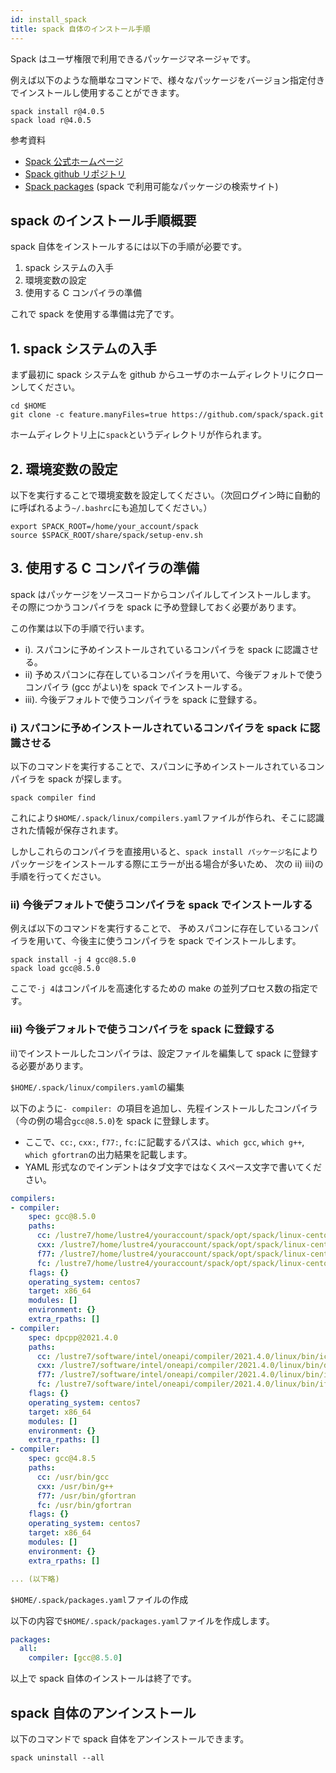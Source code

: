 ```yaml
---
id: install_spack
title: spack 自体のインストール手順
---
```


Spack はユーザ権限で利用できるパッケージマネージャです。

例えば以下のような簡単なコマンドで、様々なパッケージをバージョン指定付きでインストールし使用することができます。

```
spack install r@4.0.5
spack load r@4.0.5
```

参考資料

- [Spack 公式ホームページ](https://spack.readthedocs.io/en/latest/#)
- [Spack github リポジトリ](https://github.com/spack/spack)
- [Spack packages](https://spack.github.io/packages/) (spack で利用可能なパッケージの検索サイト)


## spack のインストール手順概要

spack 自体をインストールするには以下の手順が必要です。

1. spack システムの入手
2. 環境変数の設定
3. 使用する C コンパイラの準備

これで spack を使用する準備は完了です。


## 1. spack システムの入手

まず最初に spack システムを github からユーザのホームディレクトリにクローンしてください。

```
cd $HOME
git clone -c feature.manyFiles=true https://github.com/spack/spack.git
```

ホームディレクトリ上に`spack`というディレクトリが作られます。


## 2. 環境変数の設定

以下を実行することで環境変数を設定してください。（次回ログイン時に自動的に呼ばれるよう`~/.bashrc`にも追加してください。）

```
export SPACK_ROOT=/home/your_account/spack
source $SPACK_ROOT/share/spack/setup-env.sh
```

## 3. 使用する C コンパイラの準備

spack はパッケージをソースコードからコンパイルしてインストールします。
その際につかうコンパイラを spack に予め登録しておく必要があります。

この作業は以下の手順で行います。

- i). スパコンに予めインストールされているコンパイラを spack に認識させる。
- ii) 予めスパコンに存在しているコンパイラを用いて、今後デフォルトで使うコンパイラ (gcc がよい)を spack でインストールする。
- iii). 今後デフォルトで使うコンパイラを spack に登録する。


### i) スパコンに予めインストールされているコンパイラを spack に認識させる

以下のコマンドを実行することで、スパコンに予めインストールされているコンパイラを spack が探します。

```
spack compiler find
```
これにより`$HOME/.spack/linux/compilers.yaml`ファイルが作られ、そこに認識された情報が保存されます。

しかしこれらのコンパイラを直接用いると、`spack install パッケージ名`によりパッケージをインストールする際にエラーが出る場合が多いため、
次の ii) iii)の手順を行ってください。

### ii) 今後デフォルトで使うコンパイラを spack でインストールする

例えば以下のコマンドを実行することで、
予めスパコンに存在しているコンパイラを用いて、今後主に使うコンパイラを spack でインストールします。

```
spack install -j 4 gcc@8.5.0
spack load gcc@8.5.0
```

ここで`-j 4`はコンパイルを高速化するための make の並列プロセス数の指定です。






### iii) 今後デフォルトで使うコンパイラを spack に登録する

ii)でインストールしたコンパイラは、設定ファイルを編集して spack に登録する必要があります。

`$HOME/.spack/linux/compilers.yaml`の編集

以下のように`- compiler: `の項目を追加し、先程インストールしたコンパイラ（今の例の場合`gcc@8.5.0`)を spack に登録します。

- ここで、`cc:`, `cxx:`, `f77:`, `fc:`に記載するパスは、`which gcc`, `which g++`, `which gfortran`の出力結果を記載します。
- YAML 形式なのでインデントはタブ文字ではなくスペース文字で書いてください。

```yaml
compilers:
- compiler:
    spec: gcc@8.5.0
    paths:
      cc: /lustre7/home/lustre4/youraccount/spack/opt/spack/linux-centos7-x86_64_v3/gcc-4.8.5/gcc-8.5.0-a4dcd4j7uq23aax4n6ri6amzt7hp4lxc/bin/gcc
      cxx: /lustre7/home/lustre4/youraccount/spack/opt/spack/linux-centos7-x86_64_v3/gcc-4.8.5/gcc-8.5.0-a4dcd4j7uq23aax4n6ri6amzt7hp4lxc/bin/g++
      f77: /lustre7/home/lustre4/youraccount/spack/opt/spack/linux-centos7-x86_64_v3/gcc-4.8.5/gcc-8.5.0-a4dcd4j7uq23aax4n6ri6amzt7hp4lxc/bin/gfortran
      fc: /lustre7/home/lustre4/youraccount/spack/opt/spack/linux-centos7-x86_64_v3/gcc-4.8.5/gcc-8.5.0-a4dcd4j7uq23aax4n6ri6amzt7hp4lxc/bin/gfortran
    flags: {}
    operating_system: centos7
    target: x86_64
    modules: []
    environment: {}
    extra_rpaths: []
- compiler:
    spec: dpcpp@2021.4.0
    paths:
      cc: /lustre7/software/intel/oneapi/compiler/2021.4.0/linux/bin/icx
      cxx: /lustre7/software/intel/oneapi/compiler/2021.4.0/linux/bin/dpcpp
      f77: /lustre7/software/intel/oneapi/compiler/2021.4.0/linux/bin/ifx
      fc: /lustre7/software/intel/oneapi/compiler/2021.4.0/linux/bin/ifx
    flags: {}
    operating_system: centos7
    target: x86_64
    modules: []
    environment: {}
    extra_rpaths: []
- compiler:
    spec: gcc@4.8.5
    paths:
      cc: /usr/bin/gcc
      cxx: /usr/bin/g++
      f77: /usr/bin/gfortran
      fc: /usr/bin/gfortran
    flags: {}
    operating_system: centos7
    target: x86_64
    modules: []
    environment: {}
    extra_rpaths: []

... (以下略)
```



`$HOME/.spack/packages.yaml`ファイルの作成

以下の内容で`$HOME/.spack/packages.yaml`ファイルを作成します。

```yaml
packages:
  all:
    compiler: [gcc@8.5.0]
```

以上で spack 自体のインストールは終了です。


## spack 自体のアンインストール

以下のコマンドで spack 自体をアンインストールできます。

```
spack uninstall --all
```

